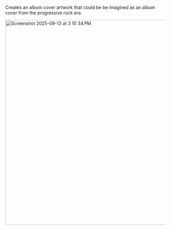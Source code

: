 Creates an album cover artwork that could be be imagined as an album cover from the progressive rock era.

<img width="640" height="641" alt="Screenshot 2025-09-13 at 3 10 34 PM" src="https://github.com/user-attachments/assets/200667ba-5541-43c7-97c6-622df5ce1edc" />
